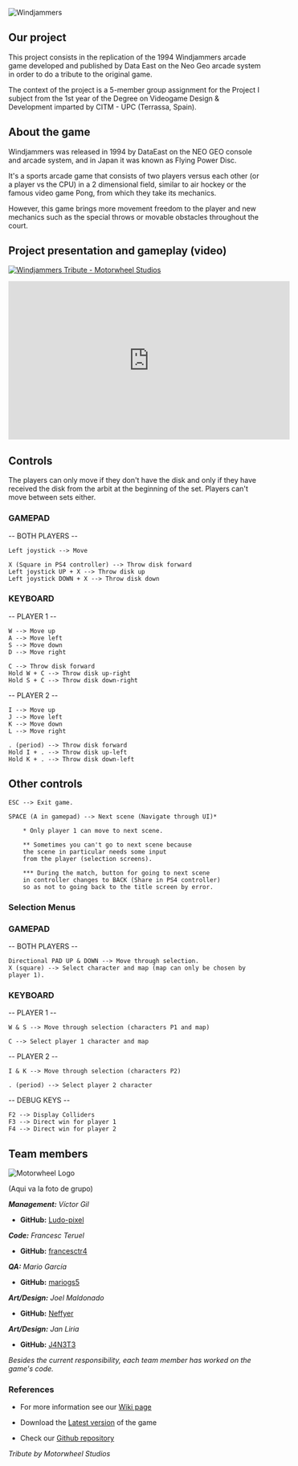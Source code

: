 ![Windjammers](https://cdn2.steamgriddb.com/file/sgdb-cdn/logo_thumb/251d52afeb09449719aa7ba0b842c755.png)
	
## Our project

This project consists in the replication of the 1994 Windjammers arcade game developed and published 
by Data East on the Neo Geo arcade system in order to do a tribute to the original game.

The context of the project is a 5-member group assignment for the Project I subject from the 1st year 
of the Degree on Videogame Design & Development imparted by CITM - UPC (Terrassa, Spain).

## About the game

Windjammers was released in 1994 by DataEast on the NEO GEO console and arcade system, and in Japan it was known as Flying Power Disc. 

It's a sports arcade game that consists of two players versus each other (or a player vs the CPU) in a 2 dimensional field, similar to air hockey or the famous video
game Pong, from which they take its mechanics. 

However, this game brings more movement freedom to the player and new mechanics such as the special throws or movable
obstacles throughout the court. 

## Project presentation and gameplay (video)

[![Windjammers Tribute - Motorwheel Studios](https://img.youtube.com/vi/uvY76CcILf0/0.jpg)](https://www.youtube.com/watch?v=uvY76CcILf0)

<iframe width="560" height="315" src="https://www.youtube.com/embed/uvY76CcILf0" title="YouTube video player" frameborder="0" allow="accelerometer; autoplay; clipboard-write; encrypted-media; gyroscope; picture-in-picture" allowfullscreen></iframe>

## Controls

The players can only move if they don't have the disk and only if they have received the disk from the arbit
at the beginning of the set. Players can't move between sets either.

### GAMEPAD ###

-- BOTH PLAYERS --

	Left joystick --> Move

	X (Square in PS4 controller) --> Throw disk forward
	Left joystick UP + X --> Throw disk up
	Left joystick DOWN + X --> Throw disk down

### KEYBOARD ###

-- PLAYER 1 --

	W --> Move up
	A --> Move left
	S --> Move down
	D --> Move right

	C --> Throw disk forward
	Hold W + C --> Throw disk up-right
	Hold S + C --> Throw disk down-right

-- PLAYER 2 --

	I --> Move up
	J --> Move left
	K --> Move down
	L --> Move right

	. (period) --> Throw disk forward
	Hold I + . --> Throw disk up-left
	Hold K + . --> Throw disk down-left

## Other controls

	ESC --> Exit game.

	SPACE (A in gamepad) --> Next scene (Navigate through UI)*

	 	* Only player 1 can move to next scene.

	 	** Sometimes you can't go to next scene because 
		the scene in particular needs some input
		from the player (selection screens).

	 	*** During the match, button for going to next scene 
		in controller changes to BACK (Share in PS4 controller) 
		so as not to going back to the title screen by error.

### Selection Menus

### GAMEPAD ###

-- BOTH PLAYERS --

	Directional PAD UP & DOWN --> Move through selection.
	X (square) --> Select character and map (map can only be chosen by player 1).

### KEYBOARD ###

-- PLAYER 1 --

	W & S --> Move through selection (characters P1 and map)

	C --> Select player 1 character and map

-- PLAYER 2 --

	I & K --> Move through selection (characters P2)

	. (period) --> Select player 2 character

-- DEBUG KEYS --

	F2 --> Display Colliders
	F3 --> Direct win for player 1
	F4 --> Direct win for player 2

## Team members

![Motorwheel Logo](https://user-images.githubusercontent.com/99948892/170458882-e7f0fb65-747d-4430-8600-3cd06dedd1dd.png)
 
(Aqui va la foto de grupo)

_**Management:** Víctor Gil_
* **GitHub:** [Ludo-pixel](https://github.com/Ludo-pixel)

_**Code:** Francesc Teruel_
* **GitHub:** [francesctr4](https://github.com/francesctr4)

_**QA:** Mario García_
* **GitHub:** [mariogs5](https://github.com/mariogs5)

_**Art/Design:** Joel Maldonado_
* **GitHub:** [Neffyer](https://github.com/Neffyer)

_**Art/Design:** Jan Liria_
* **GitHub:** [J4N3T3](https://github.com/J4N3T3)

_Besides the current responsibility, each team member has worked on the game's code._

### References
  
* For more information see our [Wiki page](https://github.com/francesctr4/Motorwheel-Studios/wiki)

* Download the [Latest version](https://github.com/francesctr4/Motorwheel-Studios/releases/download/v1.0.0/MotorwheelStudios_Windjammers_v1.0.zip) of the game

* Check our [Github repository](https://github.com/francesctr4/Motorwheel-Studios)

_Tribute by Motorwheel Studios_
